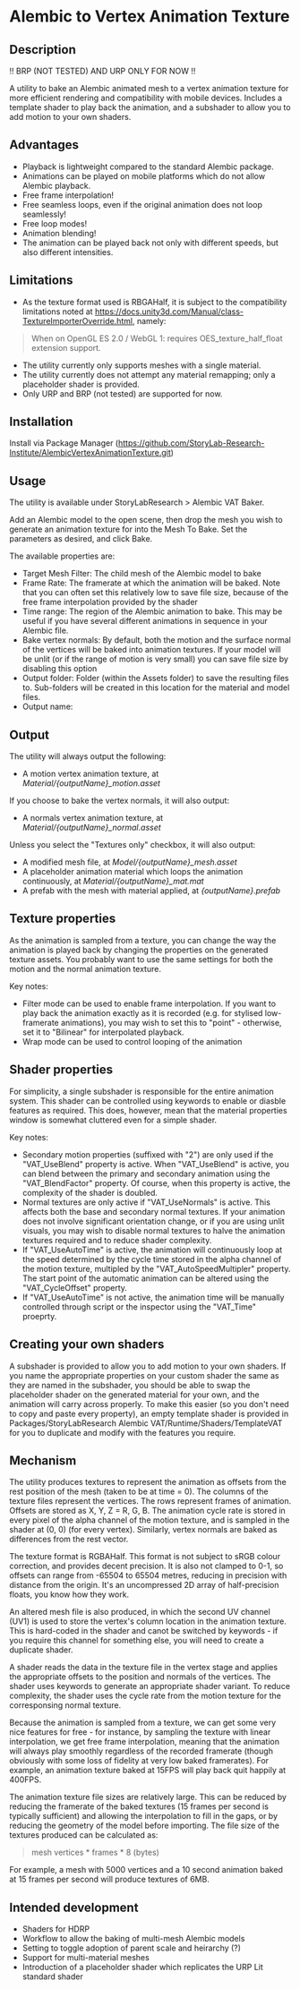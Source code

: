 # Alembic to Vertex Animation Texture
## Description

!!  BRP (NOT TESTED) AND URP ONLY FOR NOW !!

A utility to bake an Alembic animated mesh to a vertex animation texture for more efficient rendering and compatibility with mobile devices. Includes a template shader to play back the animation, and a subshader to allow you to add motion to your own shaders.

## Advantages
 - Playback is lightweight compared to the standard Alembic package.
 - Animations can be played on mobile platforms which do not allow Alembic playback.
 - Free frame interpolation!
 - Free seamless loops, even if the original animation does not loop seamlessly!
 - Free loop modes!
 - Animation blending!
 - The animation can be played back not only with different speeds, but also different intensities.

## Limitations
- As the texture format used is RBGAHalf, it is subject to the compatibility limitations noted at https://docs.unity3d.com/Manual/class-TextureImporterOverride.html, namely:
> When on OpenGL ES 2.0 / WebGL 1: requires OES_texture_half_float extension support.
- The utility currently only supports meshes with a single material.
- The utility currently does not attempt any material remapping; only a placeholder shader is provided.
- Only URP and BRP (not tested) are supported for now.

## Installation
Install via Package Manager (https://github.com/StoryLab-Research-Institute/AlembicVertexAnimationTexture.git)

## Usage
The utility is available under StoryLabResearch > Alembic VAT Baker.

Add an Alembic model to the open scene, then drop the mesh you wish to generate an animation texture for into the Mesh To Bake. Set the parameters as desired, and click Bake.

The available properties are:
 - Target Mesh Filter: The child mesh of the Alembic model to bake
 - Frame Rate: The framerate at which the animation will be baked. Note that you can often set this relatively low to save file size, because of the free frame interpolation provided by the shader
 - Time range: The region of the Alembic animation to bake. This may be useful if you have several different animations in sequence in your Alembic file.
 - Bake vertex normals: By default, both the motion and the surface normal of the vertices will be baked into animation textures. If your model will be unlit (or if the range of motion is very small) you can save file size by disabling this option
 - Output folder: Folder (within the Assets folder) to save the resulting files to. Sub-folders will be created in this location for the material and model files.
 - Output name: 
 
 ## Output

The utility will always output the following:
 - A motion vertex animation texture, at *Material/{outputName}_motion.asset*
 
If you choose to bake the vertex normals, it will also output:
 - A normals vertex animation texture, at *Material/{outputName}_normal.asset*
 
Unless you select the "Textures only" checkbox, it will also output:
 - A modified mesh file, at *Model/{outputName}_mesh.asset*
 - A placeholder animation material which loops the animation continuously, at *Material/{outputName}_mat.mat*
 - A prefab with the mesh with material applied, at *{outputName}.prefab*
 
## Texture properties
As the animation is sampled from a texture, you can change the way the animation is played back by changing the properties on the generated texture assets. You probably want to use the same settings for both the motion and the normal animation texture.

Key notes:
- Filter mode can be used to enable frame interpolation. If you want to play back the animation exactly as it is recorded (e.g. for stylised low-framerate animations), you may wish to set this to "point" - otherwise, set it to "Bilinear" for interpolated playback.
- Wrap mode can be used to control looping of the animation
 
## Shader properties
For simplicity, a single subshader is responsible for the entire animation system. This shader can be controlled using keywords to enable or diasble features as required. This does, however, mean that the material properties window is somewhat cluttered even for a simple shader.

Key notes:
 - Secondary motion properties (suffixed with "2") are only used if the "VAT_UseBlend" property is active. When "VAT_UseBlend" is active, you can blend between the primary and secondary animation using the "VAT_BlendFactor" property. Of course, when this property is active, the complexity of the shader is doubled.
 - Normal textures are only active if "VAT_UseNormals" is active. This affects both the base and secondary normal textures. If your animation does not involve significant orientation change, or if you are using unlit visuals, you may wish to disable normal textures to halve the animation textures required and to reduce shader complexity.
 - If "VAT_UseAutoTime" is active, the animation will continuously loop at the speed determined by the cycle time stored in the alpha channel of the motion texture, multipled by the "VAT_AutoSpeedMultipler" property. The start point of the automatic animation can be altered using the "VAT_CycleOffset" property.
 - If "VAT_UseAutoTime" is not active, the animation time will be manually controlled through script or the inspector using the "VAT_Time" proeprty.
 
## Creating your own shaders
A subshader is provided to allow you to add motion to your own shaders. If you name the appropriate properties on your custom shader the same as they are named in the subshader, you should be able to swap the placeholder shader on the generated material for your own, and the animation will carry across properly. To make this easier (so you don't need to copy and paste every property), an empty template shader is provided in Packages/StoryLabResearch Alembic VAT/Runtime/Shaders/TemplateVAT for you to duplicate and modify with the features you require.

## Mechanism
The utility produces textures to represent the animation as offsets from the rest position of the mesh (taken to be at time = 0). The columns of the texture files represent the vertices. The rows represent frames of animation. Offsets are stored as X, Y, Z = R, G, B. The animation cycle rate is stored in every pixel of the alpha channel of the motion texture, and is sampled in the shader at (0, 0) (for every vertex). Similarly, vertex normals are baked as differences from the rest vector. 

The texture format is RGBAHalf. This format is not subject to sRGB colour correction, and provides decent precision. It is also not clamped to 0-1, so offsets can range from -65504 to 65504 metres, reducing in precision with distance from the origin. It's an uncompressed 2D array of half-precision floats, you know how they work.

An altered mesh file is also produced, in which the second UV channel (UV1) is used to store the vertex's column location in the animation texture. This is hard-coded in the shader and canot be switched by keywords - if you require this channel for something else, you will need to create a duplicate shader.

A shader reads the data in the texture file in the vertex stage and applies the appropriate offsets to the position and normals of the vertices. The shader uses keywords to generate an appropriate shader variant. To reduce complexity, the shader uses the cycle rate from the motion texture for the corresponsing normal texture.

Because the animation is sampled from a texture, we can get some very nice features for free - for instance, by sampling the texture with linear interpolation, we get free frame interpolation, meaning that the animation will always play smoothly regardless of the recorded framerate (though obviously with some loss of fidelity at very low baked framerates). For example, an animation texture baked at 15FPS will play back quit happily at 400FPS.

The animation texture file sizes are relatively large. This can be reduced by reducing the framerate of the baked textures (15 frames per second is typically sufficient) and allowing the interpolation to fill in the gaps, or by reducing the geometry of the model before importing. The file size of the textures produced can be calculated as:
> mesh vertices * frames * 8 (bytes)

For example, a mesh with 5000 vertices and a 10 second animation baked at 15 frames per second will produce textures of 6MB.

## Intended development
 - Shaders for HDRP
 - Workflow to allow the baking of multi-mesh Alembic models
 - Setting to toggle adoption of parent scale and heirarchy (?)
 - Support for multi-material meshes
 - Introduction of a placeholder shader which replicates the URP Lit standard shader
